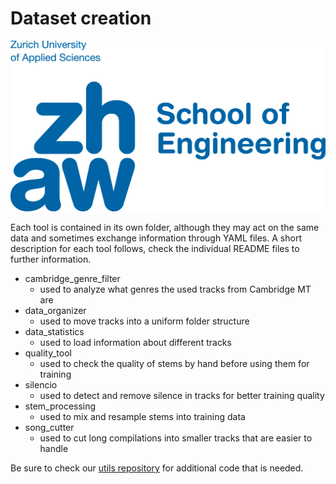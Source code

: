 # Dataset creation

![ZHAW Logo](zhaw_logo.png)

Each tool is contained in its own folder, although they may act on the same data and sometimes exchange information
through YAML files. A short description for each tool follows, check the individual README files to further information.

* cambridge_genre_filter
  * used to analyze what genres the used tracks from Cambridge MT are
* data_organizer
  * used to move tracks into a uniform folder structure
* data_statistics
  * used to load information about different tracks
* quality_tool
  * used to check the quality of stems by hand before using them for training
* silencio
  * used to detect and remove silence in tracks for better training quality
* stem_processing
  * used to mix and resample stems into training data
* song_cutter
  * used to cut long compilations into smaller tracks that are easier to handle
  
Be sure to check our [utils repository](https://github.com/splitstrument/utils) for additional code that is needed.